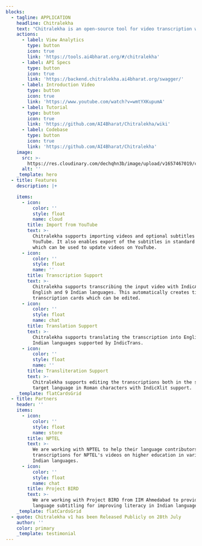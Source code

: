 ```yaml
---
blocks:
  - tagline: APPLICATION
    headline: Chitralekha
    text: "Chitralekha is an open-source tool for video transcription with optional translation support with a focus on Indian languages. With a proliferation of video content, we need tools to transcribe them efficiently and also to make the transcriptions accessible in other languages. And given that transcription and translation tasks are tedious we want to meaningfully support them with open-source AI models. \_\n"
    actions:
      - label: View Analytics
        type: button
        icon: true
        link: 'https://tools.ai4bharat.org/#/chitralekha'
      - label: API Specs
        type: button
        icon: true
        link: 'https://backend.chitralekha.ai4bharat.org/swagger/'
      - label: Introduction Video
        type: button
        icon: true
        link: 'https://www.youtube.com/watch?v=wmtYXKupumA'
      - label: Tutorial
        type: button
        icon: true
        link: 'https://github.com/AI4Bharat/Chitralekha/wiki'
      - label: Codebase
        type: button
        icon: true
        link: 'https://github.com/AI4Bharat/Chitralekha'
    image:
      src: >-
        https://res.cloudinary.com/dechqhn3b/image/upload/v1657467019/chitralekha_cisupk.png
      alt: ''
    _template: hero
  - title: Features
    description: |+

    items:
      - icon:
          color: ''
          style: float
          name: cloud
        title: Import from YouTube
        text: >-
          Chitralekha supports importing videos and optional subtitles from
          YouTube. It also enables export of the subtitles in standard formats
          which can be used to update videos on YouTube. 
      - icon:
          color: ''
          style: float
          name: ''
        title: Transcription Support
        text: >-
          Chitralekha supports transcribing the input video with IndicASR for
          English and 9 Indian languages. This automatically creates timestamped
          transcription cards which can be edited. 
      - icon:
          color: ''
          style: float
          name: chat
        title: Translation Support
        text: >-
          Chitralekha supports translating the transcription into English and 12
          Indian languages supported by IndicTrans.  
      - icon:
          color: ''
          style: float
          name: ''
        title: Transliteration Support
        text: >-
          Chitralekha supports editing the transcriptions both in the source and
          target language in Roman characters with IndicXlit support.
    _template: flatCardsGrid
  - title: Partners
    header: ''
    items:
      - icon:
          color: ''
          style: float
          name: store
        title: NPTEL
        text: >-
          We are working with NPTEL to help their language contributors provide
          transcriptions for NPTEL's videos on higher education in various
          Indian languages.
      - icon:
          color: ''
          style: float
          name: chat
        title: Project BIRD
        text: >-
          We are working with Project BIRD from IIM Ahmedabad to provide same
          language subtitling for improving literacy in Indian languages.
    _template: flatCardsGrid
  - quote: Chitralekha v1 has been Released Publicly on 28th July
    author: ''
    color: primary
    _template: testimonial
---
```


